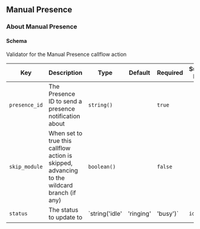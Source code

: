 ## Manual Presence

### About Manual Presence

#### Schema

Validator for the Manual Presence callflow action



Key | Description | Type | Default | Required | Support Level
--- | ----------- | ---- | ------- | -------- | -------------
`presence_id` | The Presence ID to send a presence notification about | `string()` |   | `true` |  
`skip_module` | When set to true this callflow action is skipped, advancing to the wildcard branch (if any) | `boolean()` |   | `false` |  
`status` | The status to update to | `string('idle' | 'ringing' | 'busy')` | `idle` | `false` |  



